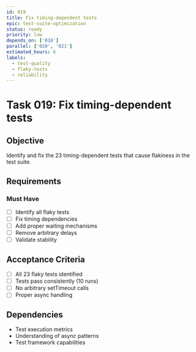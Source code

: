 ```yaml
---
id: 019
title: Fix timing-dependent tests
epic: test-suite-optimization
status: ready
priority: low
depends_on: ['018']
parallel: ['020', '021']
estimated_hours: 6
labels:
  - test-quality
  - flaky-tests
  - reliability
---
```


# Task 019: Fix timing-dependent tests

## Objective

Identify and fix the 23 timing-dependent tests that cause flakiness in the test
suite.

## Requirements

### Must Have

- [ ] Identify all flaky tests
- [ ] Fix timing dependencies
- [ ] Add proper waiting mechanisms
- [ ] Remove arbitrary delays
- [ ] Validate stability

## Acceptance Criteria

- [ ] All 23 flaky tests identified
- [ ] Tests pass consistently (10 runs)
- [ ] No arbitrary setTimeout calls
- [ ] Proper async handling

## Dependencies

- Test execution metrics
- Understanding of async patterns
- Test framework capabilities
